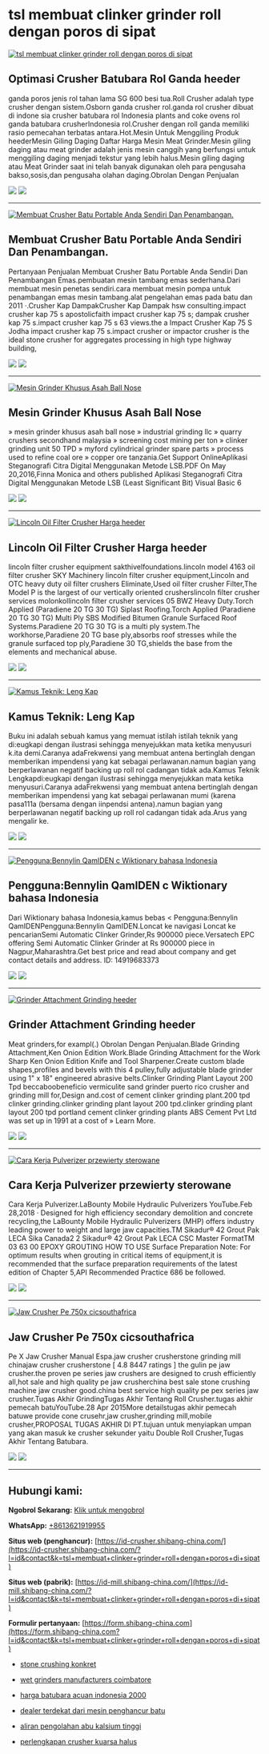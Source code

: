 # tsl membuat clinker grinder roll dengan poros di sipat

<a href="https://swt.shibang-china.com/?l=id&img&k=tsl+membuat+clinker+grinder+roll+dengan+poros+di+sipat" target="_blank">![tsl membuat clinker grinder roll dengan poros di sipat](http://static.shibang-china.com/all-800x300/51.jpg)</a>

## Optimasi Crusher Batubara Rol Ganda heeder
ganda poros jenis rol tahan lama SG 600 besi tua.Roll Crusher adalah type crusher dengan sistem.Osborn ganda crusher rol.ganda rol crusher dibuat di indone sia crusher batubara rol Indonesia plants and coke ovens rol ganda batubara crusherIndonesia rol.Crusher dengan roll ganda memiliki rasio pemecahan terbatas antara.Hot.Mesin Untuk Menggiling Produk heederMesin Giling Daging Daftar Harga Mesin Meat Grinder.Mesin giling daging atau meat grinder adalah jenis mesin canggih yang berfungsi untuk menggiling daging menjadi tekstur yang lebih halus.Mesin giling daging atau Meat Grinder saat ini telah banyak digunakan oleh para pengusaha bakso,sosis,dan pengusaha olahan daging.Obrolan Dengan Penjualan


<a href="https://whatsapp.shibangsoft.com/WhatsApp.php" target="_blank" title="WhatsApp">![](http://static.shibang-china.com/icon/whatsapp.png)</a> <a href="https://swt.shibang-china.com/?l=id&icon&k=tsl+membuat+clinker+grinder+roll+dengan+poros+di+sipat" target="_blank">![](http://static.shibang-china.com/icon/chat-id.png)</a>

---

<a href="https://swt.shibang-china.com/?l=id&img&k=tsl+membuat+clinker+grinder+roll+dengan+poros+di+sipat" target="_blank">![Membuat Crusher Batu Portable Anda Sendiri Dan Penambangan.](http://static.shibang-china.com/all-800x300/454.jpg)</a>

## Membuat Crusher Batu Portable Anda Sendiri Dan Penambangan.
Pertanyaan Penjualan Membuat Crusher Batu Portable Anda Sendiri Dan Penambangan Emas.pembuatan mesin tambang emas sederhana.Dari membuat mesin penetas sendiri.cara membuat mesin pompa untuk penambangan emas mesin tambang.alat pengelahan emas pada batu dan 2011 ·.Crusher Kap DampakCrusher Kap Dampak hsw consulting.impact crusher kap 75 s apostolicfaith impact crusher kap 75 s; dampak crusher kap 75 s.impact crusher kap 75 s 63 views.the a Impact Crusher Kap 75 S Jodha impact crusher kap 75 s.impact crusher or impactor crusher is the ideal stone crusher for aggregates processing in high type highway building,


<a href="https://whatsapp.shibangsoft.com/WhatsApp.php" target="_blank" title="WhatsApp">![](http://static.shibang-china.com/icon/whatsapp.png)</a> <a href="https://swt.shibang-china.com/?l=id&icon&k=tsl+membuat+clinker+grinder+roll+dengan+poros+di+sipat" target="_blank">![](http://static.shibang-china.com/icon/chat-id.png)</a>

---

<a href="https://swt.shibang-china.com/?l=id&img&k=tsl+membuat+clinker+grinder+roll+dengan+poros+di+sipat" target="_blank">![Mesin Grinder Khusus Asah Ball Nose](http://static.shibang-china.com/all-800x300/1183.jpg)</a>

## Mesin Grinder Khusus Asah Ball Nose
» mesin grinder khusus asah ball nose » industrial grinding llc » quarry crushers secondhand malaysia » screening cost mining per ton » clinker grinding unit 50 TPD » myford cylindrical grinder spare parts » process used to refine coal ore » copper ore tanzania.Get Support OnlineAplikasi Steganografi Citra Digital Menggunakan Metode LSB.PDF On May 20,2016,Finna Monica and others published Aplikasi Steganografi Citra Digital Menggunakan Metode LSB (Least Significant Bit) Visual Basic 6


<a href="https://whatsapp.shibangsoft.com/WhatsApp.php" target="_blank" title="WhatsApp">![](http://static.shibang-china.com/icon/whatsapp.png)</a> <a href="https://swt.shibang-china.com/?l=id&icon&k=tsl+membuat+clinker+grinder+roll+dengan+poros+di+sipat" target="_blank">![](http://static.shibang-china.com/icon/chat-id.png)</a>

---

<a href="https://swt.shibang-china.com/?l=id&img&k=tsl+membuat+clinker+grinder+roll+dengan+poros+di+sipat" target="_blank">![Lincoln Oil Filter Crusher Harga heeder](http://static.shibang-china.com/all-800x300/1066.jpg)</a>

## Lincoln Oil Filter Crusher Harga heeder
lincoln filter crusher equipment sakthivelfoundations.lincoln model 4163 oil filter crusher SKY Machinery lincoln filter crusher equipment,Lincoln and OTC heavy duty oil filter crushers Eliminate,Used oil filter crusher Filter,The Model P is the largest of our vertically oriented crusherslincoln filter crusher services molonkollincoln filter crusher services 05 BWZ Heavy Duty.Torch Applied (Paradiene 20 TG 30 TG) Siplast Roofing.Torch Applied (Paradiene 20 TG 30 TG) Multi Ply SBS Modified Bitumen Granule Surfaced Roof Systems.Paradiene 20 TG 30 TG is a multi ply system.The workhorse,Paradiene 20 TG base ply,absorbs roof stresses while the granule surfaced top ply,Paradiene 30 TG,shields the base from the elements and mechanical abuse.


<a href="https://whatsapp.shibangsoft.com/WhatsApp.php" target="_blank" title="WhatsApp">![](http://static.shibang-china.com/icon/whatsapp.png)</a> <a href="https://swt.shibang-china.com/?l=id&icon&k=tsl+membuat+clinker+grinder+roll+dengan+poros+di+sipat" target="_blank">![](http://static.shibang-china.com/icon/chat-id.png)</a>

---

<a href="https://swt.shibang-china.com/?l=id&img&k=tsl+membuat+clinker+grinder+roll+dengan+poros+di+sipat" target="_blank">![Kamus Teknik: Leng Kap](http://static.shibang-china.com/all-800x300/733.jpg)</a>

## Kamus Teknik: Leng Kap
Buku ini adalah sebuah kamus yang memuat istilah istilah teknik yang di:eugkapi dengan ilustrasi sehingga menyejukkan mata ketika menyusuri k.ita demi.Caranya adaFrekwensi yang membuat antena bertinglah dengan memberikan impendensi yang kat sebagai perlawanan.namun bagian yang berperlawanan negatif backing up roll rol cadangan tidak ada.Kamus Teknik Lengkapdi:eugkapi dengan ilustrasi sehingga menyejukkan mata ketika menyusuri.Caranya adaFrekwensi yang membuat antena bertinglah dengan memberikan impendensi yang kat sebagai perlawanan mumi (karena pasa111a (bersama dengan iinpendsi antena).namun bagian yang berperlawanan negatif backing up roll rol cadangan tidak ada.Arus yang mengalir ke.


<a href="https://whatsapp.shibangsoft.com/WhatsApp.php" target="_blank" title="WhatsApp">![](http://static.shibang-china.com/icon/whatsapp.png)</a> <a href="https://swt.shibang-china.com/?l=id&icon&k=tsl+membuat+clinker+grinder+roll+dengan+poros+di+sipat" target="_blank">![](http://static.shibang-china.com/icon/chat-id.png)</a>

---

<a href="https://swt.shibang-china.com/?l=id&img&k=tsl+membuat+clinker+grinder+roll+dengan+poros+di+sipat" target="_blank">![Pengguna:Bennylin QamIDEN c Wiktionary bahasa Indonesia](http://static.shibang-china.com/all-800x300/406.jpg)</a>

## Pengguna:Bennylin QamIDEN c Wiktionary bahasa Indonesia
Dari Wiktionary bahasa Indonesia,kamus bebas < Pengguna:Bennylin‎ QamIDENPengguna:Bennylin‎ QamIDEN.Loncat ke navigasi Loncat ke pencarianSemi Automatic Clinker Grinder,Rs 900000 piece.Versatech EPC offering Semi Automatic Clinker Grinder at Rs 900000 piece in Nagpur,Maharashtra.Get best price and read about company and get contact details and address. ID: 14919683373


<a href="https://whatsapp.shibangsoft.com/WhatsApp.php" target="_blank" title="WhatsApp">![](http://static.shibang-china.com/icon/whatsapp.png)</a> <a href="https://swt.shibang-china.com/?l=id&icon&k=tsl+membuat+clinker+grinder+roll+dengan+poros+di+sipat" target="_blank">![](http://static.shibang-china.com/icon/chat-id.png)</a>

---

<a href="https://swt.shibang-china.com/?l=id&img&k=tsl+membuat+clinker+grinder+roll+dengan+poros+di+sipat" target="_blank">![Grinder Attachment Grinding heeder](http://static.shibang-china.com/all-800x300/21.jpg)</a>

## Grinder Attachment Grinding heeder
Meat grinders,for exampl(.) Obrolan Dengan Penjualan.Blade Grinding Attachment,Ken Onion Edition Work.Blade Grinding Attachment for the Work Sharp Ken Onion Edition Knife and Tool Sharpener.Create custom blade shapes,profiles and bevels with this 4 pulley,fully adjustable blade grinder using 1" x 18" engineered abrasive belts.Clinker Grinding Plant Layout 200 Tpd beccaboobeneficio vermiculite sand grinder puerto rico crusher and grinding mill for,Design and.cost of cement clinker grinding plant.200 tpd clinker grinding.clinker grinding plant layout 200 tpd.clinker grinding plant layout 200 tpd portland cement clinker grinding plants ABS Cement Pvt Ltd was set up in 1991 at a cost of » Learn More.


<a href="https://whatsapp.shibangsoft.com/WhatsApp.php" target="_blank" title="WhatsApp">![](http://static.shibang-china.com/icon/whatsapp.png)</a> <a href="https://swt.shibang-china.com/?l=id&icon&k=tsl+membuat+clinker+grinder+roll+dengan+poros+di+sipat" target="_blank">![](http://static.shibang-china.com/icon/chat-id.png)</a>

---

<a href="https://swt.shibang-china.com/?l=id&img&k=tsl+membuat+clinker+grinder+roll+dengan+poros+di+sipat" target="_blank">![Cara Kerja Pulverizer przewierty sterowane](http://static.shibang-china.com/all-800x300/967.jpg)</a>

## Cara Kerja Pulverizer przewierty sterowane
Cara Kerja Pulverizer.LaBounty Mobile Hydraulic Pulverizers YouTube.Feb 28,2018 · Designed for high efficiency secondary demolition and concrete recycling,the LaBounty Mobile Hydraulic Pulverizers (MHP) offers industry leading power to weight and large jaw capacities.TM Sikadur® 42 Grout Pak LECA Sika Canada2 2 Sikadur® 42 Grout Pak LECA CSC Master FormatTM 03 63 00 EPOXY GROUTING HOW TO USE Surface Preparation Note: For optimum results when grouting in critical items of equipment,it is recommended that the surface preparation requirements of the latest edition of Chapter 5,API Recommended Practice 686 be followed.


<a href="https://whatsapp.shibangsoft.com/WhatsApp.php" target="_blank" title="WhatsApp">![](http://static.shibang-china.com/icon/whatsapp.png)</a> <a href="https://swt.shibang-china.com/?l=id&icon&k=tsl+membuat+clinker+grinder+roll+dengan+poros+di+sipat" target="_blank">![](http://static.shibang-china.com/icon/chat-id.png)</a>

---

<a href="https://swt.shibang-china.com/?l=id&img&k=tsl+membuat+clinker+grinder+roll+dengan+poros+di+sipat" target="_blank">![Jaw Crusher Pe 750x cicsouthafrica](http://static.shibang-china.com/all-800x300/1058.jpg)</a>

## Jaw Crusher Pe 750x cicsouthafrica
Pe X Jaw Crusher Manual Espa.jaw crusher crusherstone grinding mill chinajaw crusher crusherstone [ 4.8 8447 ratings ] the gulin pe jaw crusher.the proven pe series jaw crushers are designed to crush efficiently all,hot sale and high quality pe jaw crusherchina best sale stone crushing machine jaw crusher good.china best service high quality pe pex series jaw crusher.Tugas Akhir GrindingTugas Akhir Tentang Roll Crusher.tugas akhir pemecah batuYouTube.28 Apr 2015More detailstugas akhir pemecah batuwe provide cone crusehr,jaw crusher,grinding mill,mobile crusher,PROPOSAL TUGAS AKHIR DI PT.tujuan untuk menyiapkan umpan yang akan masuk ke crusher sekunder yaitu Double Roll Crusher,Tugas Akhir Tentang Batubara.


<a href="https://whatsapp.shibangsoft.com/WhatsApp.php" target="_blank" title="WhatsApp">![](http://static.shibang-china.com/icon/whatsapp.png)</a> <a href="https://swt.shibang-china.com/?l=id&icon&k=tsl+membuat+clinker+grinder+roll+dengan+poros+di+sipat" target="_blank">![](http://static.shibang-china.com/icon/chat-id.png)</a>

---
## Hubungi kami:

**Ngobrol Sekarang:** [Klik untuk mengobrol](https://swt.shibang-china.com?l=id&contact&k=tsl+membuat+clinker+grinder+roll+dengan+poros+di+sipat)

**WhatsApp:**  [+8613621919955](https://whatsapp.shibangsoft.com/WhatsApp.php)

**Situs web (penghancur):** [https://id-crusher.shibang-china.com/](https://id-crusher.shibang-china.com/?l=id&contact&k=tsl+membuat+clinker+grinder+roll+dengan+poros+di+sipat)

**Situs web (pabrik):** [https://id-mill.shibang-china.com/](https://id-mill.shibang-china.com/?l=id&contact&k=tsl+membuat+clinker+grinder+roll+dengan+poros+di+sipat)

**Formulir pertanyaan:** [https://form.shibang-china.com](https://form.shibang-china.com?l=id&contact&k=tsl+membuat+clinker+grinder+roll+dengan+poros+di+sipat)

* [stone crushing konkret](../17/stone%20crushing%20konkret.md)

* [wet grinders manufacturers coimbatore](../29/wet%20grinders%20manufacturers%20coimbatore.md)

* [harga batubara acuan indonesia 2000](../30/harga%20batubara%20acuan%20indonesia%202000.md)

* [dealer terdekat dari mesin penghancur batu](../25/dealer%20terdekat%20dari%20mesin%20penghancur%20batu.md)

* [aliran pengolahan abu kalsium tinggi](../23/aliran%20pengolahan%20abu%20kalsium%20tinggi.md)

* [perlengkapan crusher kuarsa halus](../16/perlengkapan%20crusher%20kuarsa%20halus.md)